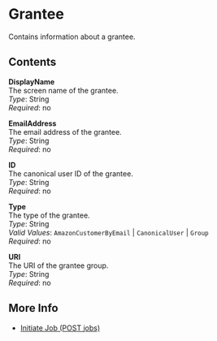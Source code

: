 # Grantee<a name="api-Grantee"></a>

Contains information about a grantee\.

## Contents<a name="api-Grantee-contents"></a>

**DisplayName**  
The screen name of the grantee\.  
*Type*: String  
*Required*: no

**EmailAddress**  
The email address of the grantee\.  
*Type*: String  
*Required*: no

**ID**  
The canonical user ID of the grantee\.  
*Type*: String  
*Required*: no

**Type**  
The type of the grantee\.  
*Type*: String  
*Valid Values*: `AmazonCustomerByEmail` | `CanonicalUser` | `Group`   
*Required*: no

**URI**  
The URI of the grantee group\.  
*Type*: String  
*Required*: no

## More Info<a name="more-info-api-Grantee"></a>

+ [Initiate Job \(POST jobs\)](api-initiate-job-post.md)